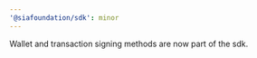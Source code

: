 ```yaml
---
'@siafoundation/sdk': minor
---
```


Wallet and transaction signing methods are now part of the sdk.
